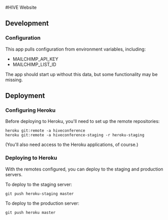 #HIVE Website

## Development

### Configuration

This app pulls configuration from environment variables, including:

* MAILCHIMP_API_KEY
* MAILCHIMP_LIST_ID

The app should start up without this data, but some functionality may be missing.

## Deployment

### Configuring Heroku
Before deploying to Heroku, you'll need to set up the remote repositories:

    heroku git:remote -a hiveconference
    heroku git:remote -a hiveconference-staging -r heroku-staging

(You'll also need access to the Heroku applications, of course.)

### Deploying to Heroku
With the remotes configured, you can deploy to the staging and production servers.

To deploy to the staging server:

    git push heroku-staging master

To deploy to the production server:

    git push heroku master

